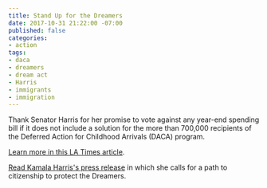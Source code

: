 ```yaml
---
title: Stand Up for the Dreamers
date: 2017-10-31 21:22:00 -07:00
published: false
categories:
- action
tags:
- daca
- dreamers
- dream act
- Harris
- immigrants
- immigration
---
```


Thank Senator Harris for her promise to vote against any year-end spending bill if it does not include a solution for the more than 700,000 recipients of the Deferred Action for Childhood Arrivals (DACA) program.

[Learn more in this LA Times article](http://www.latimes.com/politics/la-pol-ca-harris-dream-act-20171025-story.html). 

[Read Kamala Harris's press release](https://www.harris.senate.gov/content/harris-i%E2%80%99ll-oppose-end-year-spending-bill-if-daca-not-fixed) in which she calls for a path to citizenship to protect the Dreamers.